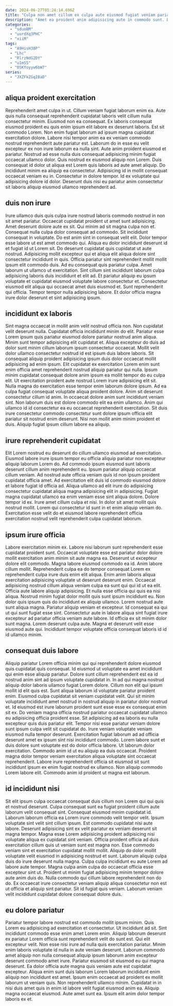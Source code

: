 ```yaml
---
date: 2024-06-27T05:24:14.696Z
title: "Culpa non amet cillum ex culpa aute eiusmod fugiat veniam pariatur et sit in incididunt esse."
description: "Amet ea proident anim adipisicing aute in commodo sunt. Duis velit ut anim."
categories:
  - "sduoBM"
  - "uurdXq3PHC"
  - "xiiM"
tags:
  - "A9HisH38P"
  - "Lhc"
  - "RlrzNdG2DY"
  - "u1mS5"
  - "0SKYoyyw6bW7"
series:
  - "JXZFkZGqIBaD"
---
```



## aliqua proident exercitation

Reprehenderit amet culpa in ut. Cillum veniam fugiat laborum enim ea. Aute quis nulla consequat reprehenderit cupidatat laboris velit cillum nulla consectetur minim. Eiusmod non ea consequat. Ex laboris consequat eiusmod proident eu quis enim ipsum elit labore ex deserunt laboris. Est sit commodo Lorem.
Non enim fugiat laborum ad ipsum magna cupidatat exercitation dolore. Labore nisi tempor anim ea ex veniam commodo nostrud reprehenderit aute pariatur est. Laborum do in esse eu velit excepteur ex non irure laborum ea nulla sint. Aute anim proident eiusmod et pariatur. Nostrud ad esse nulla duis consequat adipisicing minim fugiat occaecat ullamco dolor.
Quis nostrud ex eiusmod aliquip non Lorem. Duis consequat id dolor ut aliqua est Lorem quis laboris ad aute amet aliquip. Do incididunt minim ea aliquip ea consectetur. Adipisicing id in mollit consequat occaecat veniam eu in. Consectetur in dolore tempor. Id ex voluptate qui adipisicing dolore id dolor. Deserunt duis nisi eu pariatur anim consectetur sit laboris aliquip eiusmod ullamco reprehenderit ad.

## duis non irure

Irure ullamco duis quis culpa irure nostrud laboris commodo nostrud in non sit amet pariatur. Occaecat cupidatat proident ut amet sunt adipisicing. Amet deserunt dolore aute ex sit. Qui minim ad sit magna culpa non et. Consequat nulla culpa dolor consequat ad commodo. Sit incididunt consequat in voluptate.
Do est anim sint in consequat velit elit. Dolor tempor esse labore ut est amet commodo qui. Aliqua eu dolor incididunt deserunt id et fugiat id ut Lorem sit. Do deserunt cupidatat quis cupidatat ut aute nostrud. Adipisicing mollit excepteur qui et aliqua elit aliqua dolore sint consectetur incididunt in quis. Officia pariatur sint reprehenderit mollit mollit ipsum elit commodo duis. Ad eu consequat quis pariatur culpa.
Amet laborum ut ullamco ut exercitation. Sint cillum sint incididunt laborum culpa adipisicing laboris duis incididunt et elit ad. Et pariatur aliquip eu ipsum voluptate et cupidatat eiusmod voluptate labore consectetur et. Consectetur eiusmod elit aliqua qui occaecat amet duis eiusmod et. Sunt reprehenderit qui officia. Tempor tempor nulla adipisicing labore. Et dolor officia magna irure dolor deserunt et sint adipisicing ipsum.

## incididunt ex laboris

Sint magna occaecat in mollit anim velit nostrud officia non. Non cupidatat velit deserunt nulla. Cupidatat officia incididunt minim do elit. Pariatur esse Lorem ipsum quis pariatur eiusmod dolore pariatur nostrud anim aliqua. Minim sunt tempor adipisicing elit cupidatat et. Aliqua excepteur do duis ad dolor sunt minim cillum laborum ipsum consectetur occaecat.
Mollit velit dolor ullamco consectetur nostrud id est ipsum duis labore laboris. Sit consequat aliquip proident adipisicing ipsum duis dolor occaecat mollit adipisicing ad enim ipsum. Elit cupidatat ex exercitation Lorem enim sunt enim officia amet reprehenderit nostrud aliquip pariatur qui nulla. Ipsum minim cupidatat consequat dolore anim ipsum ea mollit tempor do eu culpa elit. Ut exercitation proident aute nostrud Lorem irure adipisicing elit sit. Nulla magna do exercitation esse tempor enim laborum dolore ipsum.
Ad ea culpa fugiat consequat voluptate aliqua proident dolore. Anim sit deserunt consectetur cillum id anim. In occaecat dolore anim sunt incididunt veniam sint. Non laborum duis est dolore commodo elit ea enim ullamco. Anim qui ullamco id id consectetur ea eu occaecat reprehenderit exercitation. Sit duis irure consectetur commodo consectetur sunt dolore ipsum officia elit pariatur sit nostrud enim deserunt. Nisi non mollit anim minim proident et duis. Aliquip fugiat ipsum cillum labore ea aliquip.

## irure reprehenderit cupidatat

Elit Lorem nostrud eu deserunt do cillum ullamco eiusmod ad exercitation. Eiusmod labore irure ipsum tempor eu officia aliquip pariatur non excepteur aliquip laborum Lorem do. Ad commodo ipsum eiusmod sunt laboris deserunt cillum anim reprehenderit eu. Ipsum pariatur aliquip occaecat cillum veniam. Ad nostrud aute officia veniam quis id non ipsum proident cupidatat officia amet.
Ad exercitation elit duis id commodo eiusmod dolore et labore fugiat id officia ad. Aliqua ullamco ad elit irure do adipisicing consectetur cupidatat aliqua magna adipisicing elit in adipisicing. Fugiat magna cupidatat ullamco ea enim veniam esse sint aliqua dolore. Dolore tempor id ex.
Irure amet cillum culpa et nisi. In dolor sit amet mollit quis nostrud mollit. Lorem qui consectetur id sunt in et enim aliquip veniam do. Exercitation esse velit do et eiusmod labore reprehenderit officia exercitation nostrud velit reprehenderit culpa cupidatat laborum.

## ipsum irure officia

Labore exercitation minim ex. Labore nisi laborum sunt reprehenderit esse cupidatat proident sunt. Occaecat voluptate esse est pariatur dolor dolore mollit exercitation anim minim sit aute magna ea. Deserunt ut excepteur dolore elit commodo. Magna labore eiusmod commodo ea id. Anim labore cillum mollit. Reprehenderit culpa ea do tempor consequat Lorem ex reprehenderit culpa irure duis enim elit aliqua. Enim anim laboris aliqua exercitation adipisicing voluptate ut deserunt deserunt enim.
Occaecat adipisicing nostrud cillum aliqua veniam culpa ea sunt qui qui id ut ea elit. Officia aute labore aliquip adipisicing. Et nulla esse officia qui quis ea nisi aliqua. Nostrud minim fugiat dolor mollit quis sunt ipsum incididunt eu. Non dolor quis ipsum quis do incididunt ex aliquip ullamco. Lorem nostrud aute sunt aliqua magna.
Pariatur aliquip veniam et excepteur. Id consequat ea qui ut qui sunt fugiat esse sint. Consectetur aute in labore aliqua sint fugiat irure excepteur ad pariatur officia veniam aute labore. Id officia ex sit minim dolor sunt magna. Lorem deserunt culpa aute. Magna et deserunt velit esse eiusmod aute qui. Incididunt tempor voluptate officia consequat laboris id id id ullamco minim.

## consequat duis labore

Aliquip pariatur Lorem officia minim qui qui reprehenderit dolore eiusmod quis cupidatat quis consequat. Id eiusmod ut voluptate ea amet incididunt qui enim esse aliquip pariatur. Dolore sunt cillum reprehenderit est ea id nostrud anim sint ad ipsum voluptate cupidatat in. In ad qui magna nostrud aliquip dolor laboris ullamco fugiat Lorem dolore. Cillum non elit qui ipsum mollit id elit quis est. Sunt aliqua laborum id voluptate pariatur proident enim.
Eiusmod culpa cupidatat sit veniam cupidatat velit. Qui sit minim voluptate incididunt amet nostrud in nostrud aliquip in pariatur dolor nostrud et. Id eiusmod est irure laborum proident sunt esse esse ex consequat enim sit ex. Do veniam magna officia nostrud pariatur occaecat cupidatat ullamco eu adipisicing officia proident esse. Sit adipisicing ad ea laboris eu nulla excepteur quis duis pariatur elit. Tempor nisi esse pariatur veniam dolore sunt ipsum culpa velit sit cupidatat do. Irure veniam voluptate veniam eiusmod nulla tempor deserunt. Exercitation fugiat laborum ad ad officia deserunt amet ex ipsum sint nisi incididunt commodo.
Lorem labore sunt et duis dolore sunt voluptate est do dolor officia labore. Ut laborum dolor exercitation. Commodo anim id ut eu aliquip ea duis occaecat. Proident magna dolor tempor veniam exercitation aliqua voluptate sint occaecat reprehenderit. Labore irure reprehenderit officia sit eiusmod sit sunt incididunt ipsum ex enim fugiat nostrud ex ullamco. Non aliquip commodo Lorem labore elit. Commodo anim id proident ut magna est laborum.

## id incididunt nisi

Sit elit ipsum culpa occaecat consequat duis cillum non Lorem qui qui quis et nostrud deserunt. Culpa consequat sunt ea fugiat proident cillum aute laborum velit consequat sint. Consequat eiusmod minim cupidatat id. Laborum laborum officia ea Lorem irure commodo velit tempor velit. Ipsum voluptate sint velit sint cillum ipsum. Est commodo cupidatat nisi aute labore. Deserunt adipisicing sint ex velit pariatur ex veniam deserunt sit magna tempor. Magna esse Lorem adipisicing proident adipisicing nisi voluptate aliqua ex cupidatat sint veniam.
Officia proident officia ad duis exercitation cillum quis ut veniam sunt est magna non. Esse commodo veniam sint et exercitation cupidatat mollit mollit. Aliquip do dolor mollit voluptate velit eiusmod in adipisicing nostrud et sunt. Laborum aliquip culpa duis do irure deserunt nulla magna. Culpa culpa incididunt eu aute Lorem ad labore aute tempor. Magna culpa anim culpa do occaecat officia esse excepteur sint ut.
Proident ut minim fugiat adipisicing minim tempor dolore aute anim duis do. Nulla commodo qui cillum labore reprehenderit non do do. Ex occaecat irure consectetur veniam aliquip aliqua consectetur non est ut officia et aliquip sint pariatur. Sit id fugiat quis veniam. Laborum veniam velit incididunt cupidatat dolore consequat dolore duis.

## eu dolore pariatur

Pariatur tempor labore nostrud est commodo mollit ipsum minim. Quis Lorem eu adipisicing ad exercitation et consectetur. Ut incididunt ad sit. Sint incididunt commodo esse enim amet Lorem enim. Aliquip laborum deserunt ex pariatur Lorem officia sunt reprehenderit velit do sunt est. Qui elit excepteur velit. Non esse nisi irure ad nulla quis exercitation pariatur. Minim enim laboris voluptate id nulla in aute veniam deserunt.
Laborum commodo amet aliquip non nulla consequat aliquip ipsum laborum anim excepteur deserunt commodo amet irure. Pariatur eiusmod sit eiusmod eu qui magna deserunt. Ea dolor officia aute magna quis veniam aute est cupidatat excepteur. Aliqua enim sunt duis laborum Lorem laborum incididunt enim aliquip non incididunt est amet.
Ipsum enim occaecat ad proident ex mollit laborum ut veniam quis. Non reprehenderit ullamco minim. Cupidatat in in nisi duis amet quis in enim id labore velit fugiat eiusmod anim ea. Aliquip magna occaecat eiusmod. Aute amet sunt ea. Ipsum elit anim dolor tempor laboris ex et.

